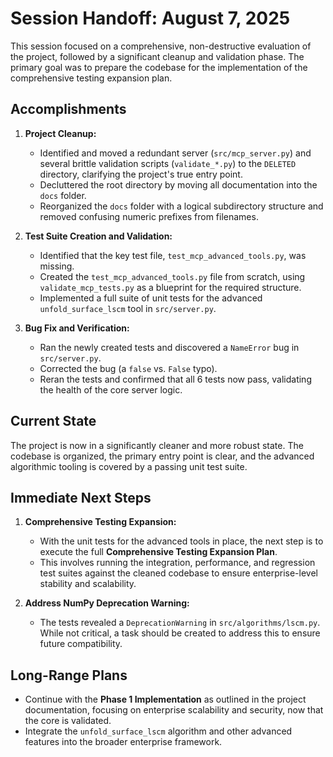 # Session Handoff: August 7, 2025

This session focused on a comprehensive, non-destructive evaluation of the project, followed by a significant cleanup and validation phase. The primary goal was to prepare the codebase for the implementation of the comprehensive testing expansion plan.

## Accomplishments

1.  **Project Cleanup:**
    *   Identified and moved a redundant server (`src/mcp_server.py`) and several brittle validation scripts (`validate_*.py`) to the `DELETED` directory, clarifying the project's true entry point.
    *   Decluttered the root directory by moving all documentation into the `docs` folder.
    *   Reorganized the `docs` folder with a logical subdirectory structure and removed confusing numeric prefixes from filenames.

2.  **Test Suite Creation and Validation:**
    *   Identified that the key test file, `test_mcp_advanced_tools.py`, was missing.
    *   Created the `test_mcp_advanced_tools.py` file from scratch, using `validate_mcp_tests.py` as a blueprint for the required structure.
    *   Implemented a full suite of unit tests for the advanced `unfold_surface_lscm` tool in `src/server.py`.

3.  **Bug Fix and Verification:**
    *   Ran the newly created tests and discovered a `NameError` bug in `src/server.py`.
    *   Corrected the bug (a `false` vs. `False` typo).
    *   Reran the tests and confirmed that all 6 tests now pass, validating the health of the core server logic.

## Current State

The project is now in a significantly cleaner and more robust state. The codebase is organized, the primary entry point is clear, and the advanced algorithmic tooling is covered by a passing unit test suite.

## Immediate Next Steps

1.  **Comprehensive Testing Expansion:**
    *   With the unit tests for the advanced tools in place, the next step is to execute the full **Comprehensive Testing Expansion Plan**.
    *   This involves running the integration, performance, and regression test suites against the cleaned codebase to ensure enterprise-level stability and scalability.

2.  **Address NumPy Deprecation Warning:**
    *   The tests revealed a `DeprecationWarning` in `src/algorithms/lscm.py`. While not critical, a task should be created to address this to ensure future compatibility.

## Long-Range Plans

*   Continue with the **Phase 1 Implementation** as outlined in the project documentation, focusing on enterprise scalability and security, now that the core is validated.
*   Integrate the `unfold_surface_lscm` algorithm and other advanced features into the broader enterprise framework.
